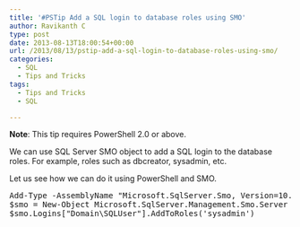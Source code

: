 ```yaml
---
title: '#PSTip Add a SQL login to database roles using SMO'
author: Ravikanth C
type: post
date: 2013-08-13T18:00:54+00:00
url: /2013/08/13/pstip-add-a-sql-login-to-database-roles-using-smo/
categories:
  - SQL
  - Tips and Tricks
tags:
  - Tips and Tricks
  - SQL

---
```

**Note**: This tip requires PowerShell 2.0 or above.

We can use SQL Server SMO object to add a SQL login to the database roles. For example, roles such as dbcreator, sysadmin, etc.

Let us see how we can do it using PowerShell and SMO.

<pre class="brush: powershell; title: ; notranslate" title="">Add-Type -AssemblyName "Microsoft.SqlServer.Smo, Version=10.0.0.0, Culture=neutral, PublicKeyToken=89845dcd8080cc91"
$smo = New-Object Microsoft.SqlServer.Management.Smo.Server $env:ComputerName
$smo.Logins["Domain\SQLUser"].AddToRoles('sysadmin')
</pre>